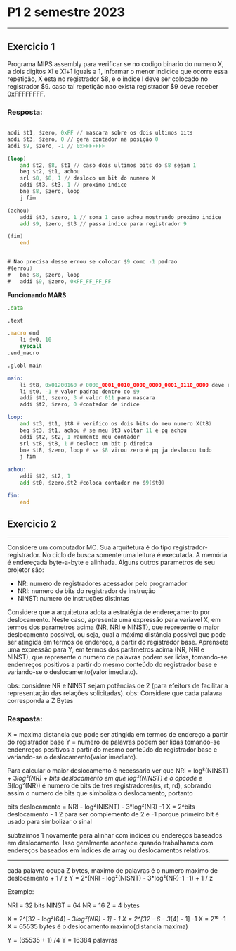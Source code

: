 # P1 2 semestre 2023
---

## Exercicio 1
Programa MIPS assembly para verificar se no codigo binario do numero X, a dois digitos Xî e Xî+1 iguais a 1, informar o menor indicice que ocorre essa repetição, X esta no registrador $8, e o indice I deve ser colocado no registrador $9. caso tal repetição nao exista registrador $9 deve receber 0xFFFFFFFF.

### Resposta:

```asm

addi $t1, $zero, 0xFF // mascara sobre os dois ultimos bits
addi $t3, $zero, 0 // gera contador na posição 0
addi $9, $zero, -1 // 0xFFFFFFF

(loop)
	and $t2, $8, $t1 // caso dois ultimos bits do $8 sejam 1
	beq $t2, $t1, achou
	srl $8, $8, 1 // desloco um bit do numero X	
	addi $t3, $t3, 1 // proximo indice
	bne $8, $zero, loop
	j fim 

(achou)
	addi $t3, $zero, 1 // soma 1 caso achou mostrando proximo indice
	add $9, $zero, $t3 // passa indice para registrador 9

(fim)
	end


# Nao precisa desse errou se colocar $9 como -1 padrao
#(errou)
#	bne $8, $zero, loop
#	addi $9, $zero, 0xFF_FF_FF_FF
```

**Funcionando MARS**

```asm
.data

.text

.macro end
	li $v0, 10
	syscall
.end_macro

.globl main

main:
	li $t8, 0x01200160 # 0000_0001_0010_0000_0000_0001_0110_0000 deve retornar posição 6
	li $t0, -1 # valor padrao dentro do $9
	addi $t1, $zero, 3 # valor 011 para mascara
	addi $t2, $zero, 0 #contador de indice

loop:
	and $t3, $t1, $t8 # verifico os dois bits do meu numero X(t8)
	beq $t3, $t1, achou # se meu $t3 voltar 11 é pq achou
	addi $t2, $t2, 1 #aumento meu contador 
	srl $t8, $t8, 1 # desloco um bit p direita
	bne $t8, $zero, loop # se $8 virou zero é pq ja deslocou tudo
	j fim
	
achou:
	addi $t2, $t2, 1
	add $t0, $zero,$t2 #coloca contador no $9($t0)

fim:
	end 
```

## Exercicio 2
---
Considere um computador MC. Sua arquitetura é do tipo registrador-registrador. No ciclo de busca somente uma leitura é executada. A memória é endereçada byte-a-byte e alinhada. Alguns outros parametros de seu projetor são:
 - NR: numero de registradores acessador pelo programador
 - NRI: numero de bits do registrador de instrução
 - NINST: numero de instruções distintas

Considere que a arquitetura adota a estratégia de endereçamento por deslocamento. Neste caso, apresente uma expressão para variavel X, em termos dos parametros acima (NR, NRI e NINST), que represente o maior deslocamento possivel, ou seja, qual a máxima distância possível que pode ser atingida em termos de endereço, a partir do registrador base. Aprensete uma expressão para Y, em termos dos parâmetros acima (NR, NRI e NINST), que represente o numero de palavras podem ser lidas, tomando-se endenreços positivos a partir do mesmo conteúdo do registrador base e variando-se o deslocamento(valor imediato).

obs: considere NR e NINST sejam potências de 2 (para efeitors de facilitar a representação das relações solicitadas).
obs: Considere que cada palavra corresponda a Z Bytes

### Resposta:
X = maxima distancia que pode ser atingida em termos de endereço a partir do registrador base
Y = numero de palavras podem ser lidas tomando-se endenreços positivos a partir do mesmo conteúdo do registrador base e variando-se o deslocamento(valor imediato).

Para calcular o maior deslocamento é necessario ver que 
NRI = log²(NINST) + 3*log²(NR) + bits deslocamento 
em que log²(NINST) é o opcode  e 3*(log²(NR)) é numero de bits de tres registradores(rs, rt, rd), sobrando assim o numero de bits que simboliza o deslocamento, portanto

bits deslocamento = NRI - log²(NISNT) - 3*log²(NR) -1 
X = 2^bits deslocamento - 1 
2 para ser complemento de 2 e -1 porque primeiro bit é usado para simbolizar o sinal

subtraímos 1 novamente para alinhar com índices ou endereços baseados em deslocamento. Isso geralmente acontece quando trabalhamos com endereços baseados em índices de array ou deslocamentos relativos.

_________________________________________________________________________________________________________

cada palavra ocupa Z bytes, maximo de palavras é o numero maximo de deslocamento + 1 / z
Y = 2^(NRI - log²(NISNT) - 3*log²(NR)-1  -1) + 1 / z


Exemplo:

NRI = 32 bits
NINST = 64
NR = 16
Z = 4 bytes

X = 2^[32 - log²(64) - 3*log²(NR) - 1] - 1
X = 2^[32 - 6 - 3*(4) - 1] -1
X = 2¹⁶ -1
X = 65535 bytes é o deslocamento maximo(distancia maxima)

Y = (65535 + 1) /4
Y =  16384 palavras



